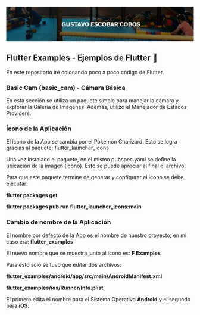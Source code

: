![banner](https://raw.githubusercontent.com/gutoccs/gutoccs/main/top_image.jpg)

## Flutter Examples - Ejemplos de Flutter :wave:

En este repositorio iré colocando poco a poco código de Flutter.

### Basic Cam (basic_cam) - Cámara Básica

En esta sección se utiliza un paquete simple para manejar la cámara y explorar la Galería de Imágenes. Además, utilizo el Manejador de Estados Providers.


### Ícono de la Aplicación

El ícono de la App se cambia por el Pokemon Charizard. Esto se logra gracias al paquete: flutter_launcher_icons

Una vez instalado el paquete, en el mismo pubspec.yaml se define la ubicación de la imagen (ícono). Esto se puede apreciar al final el archivo.

Para que este paquete termine de generar y configurar el ícono se debe ejecutar:

**flutter packages get**

**flutter packages pub run flutter_launcher_icons:main**

### Cambio de nombre de la Aplicación

El nombre por defecto de la App es el nombre de nuestro proyecto, en mi caso era: **flutter_examples**

El nuevo nombre que se muestra junto al ícono es: **F Examples**

Para esto solo se tuvo que editar dos archivos:

**flutter_examples/android/app/src/main/AndroidManifest.xml**

**flutter_examples/ios/Runner/Info.plist**

El primero edita el nombre para el Sistema Operativo **Android** y el segundo para **iOS**.
